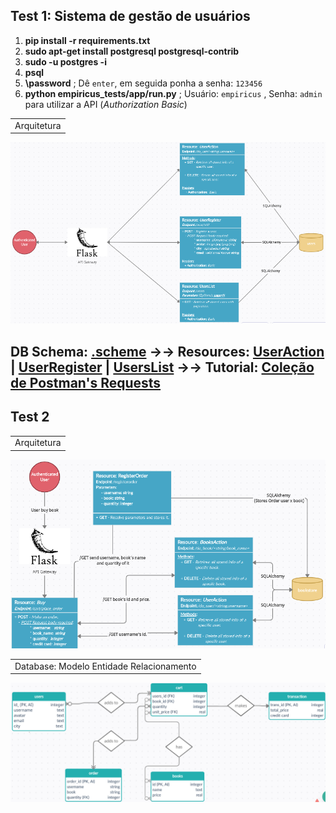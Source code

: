 ## Test 1: Sistema de gestão de usuários

1. **pip install -r requirements.txt** 
2. **sudo apt-get install postgresql postgresql-contrib**
3. **sudo -u postgres -i**
4. **psql**
5. **\password** ; Dê `enter`, em seguida ponha a senha: `123456`   
6. **python empiricus_tests/app/run.py** ; Usuário: `empiricus` , Senha: `admin` para utilizar a API (*Authorization Basic*)

| |
| :-: |
| Arquitetura |

![alt Arquitetura Test 1](docs/imgs/arquitetura_test1.png)

**DB Schema**: [.scheme](docs/imgs/schema_test1.png) →→
**Resources**: [UserAction](docs/imgs/useraction.png) | [UserRegister](docs/imgs/useregister.png) | [UsersList](docs/imgs/userslist.png) →→
**Tutorial**: [Coleção de Postman's Requests](docs/tutorial)
---

## Test 2

| |
| :-: |
| Arquitetura |

![alt Arquitetura Test 2](docs/imgs/arquitetura_test2.png)

| |
| :-: |
| Database: Modelo Entidade Relacionamento |

![alt Database: Modelo Entidade Relacionamento Test 2](docs/imgs/er_model.png)